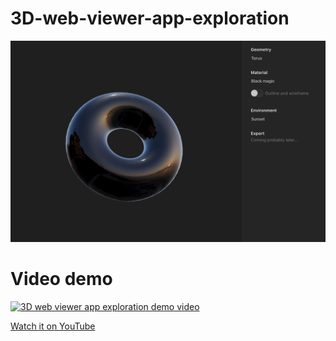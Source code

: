 # 3D-web-viewer-app-exploration

![3D web viewer app exploration!](./thumbnail.png "3D web viewer app exploration")

# Video demo

[![3D web viewer app exploration demo video](http://img.youtube.com/vi/gzJgoU03glA/hqdefault.jpg)](http://www.youtube.com/watch?v=gzJgoU03glA "3D web viewer app exploration")

[Watch it on YouTube](https://youtu.be/gzJgoU03glA)

